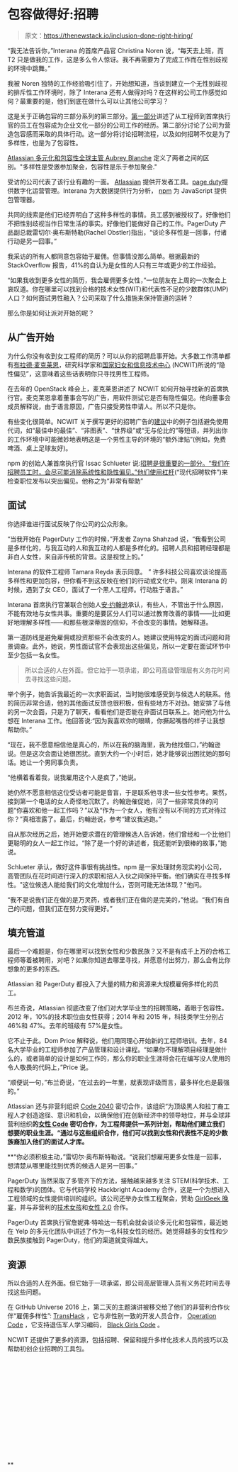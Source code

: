 # 包容做得好:招聘

> 原文：<https://thenewstack.io/inclusion-done-right-hiring/>

“我无法告诉你，”Interana 的首席产品官 Christina Noren 说，“每天去上班，而 T2 只是做我的工作，这是多么令人惊讶。我不再需要为了完成工作而在性别歧视的环境中跳舞。”

我被 Noren 独特的工作经验吸引住了，开始想知道，当谈到建立一个无性别歧视的排斥性工作环境时，除了 Interana 还有人做得对吗？在这样的公司工作感觉如何？最重要的是，他们到底在做什么可以让其他公司学习？

这是关于正确包容的三部分系列的第三部分。[第一部分](https://thenewstack.io/inclusion-done-right-world-rampant-sexism-engineers-perspective/)讲述了从工程师到首席执行官的员工在包容成为企业文化一部分的公司工作的经历。第二部分讨论了公司为营造包容感而采取的具体行动。这一部分将讨论招聘流程，以及如何招聘不仅是为了多样性，也是为了包容性。

[Atlassian 多元化和包容性全球主管 Aubrey Blanche](https://www.linkedin.com/in/adblanche/) 定义了两者之间的区别。"多样性是受邀参加聚会，包容性是乐于参加聚会."

受访的公司代表了该行业有趣的一面。 [Atlassian](https://www.atlassian.com/?_mid=2f2626db2efb6c283360e88362bd0ec7&aceid=&adposition=1t1&adgroup=12404590358&campaign=186501518&creative=179586927551&device=c&keyword=atlassian&matchtype=b&network=g&placement=&ds_kids=p17787368028&gclid=CjwKEAjwz9HHBRDbopLGh-afzB4SJABY52oFb2bnMWHi9JqGT_OdTBn8MT-PZKthNr0l2vtPaXHP-hoC4Zvw_wcB&gclsrc=aw.ds) 提供开发者工具。[page duty](https://www.pagerduty.com/)提供数字化运营管理。Interana 为大数据提供行为分析， [npm](https://www.npmjs.com) 为 JavaScript 提供包管理器。

共同的线索是他们已经弄明白了这种多样性的事情。员工感到被授权了。好像他们不把性别歧视当作日常生活的事实。好像他们能做好自己的工作。PagerDuty 产品副总裁雷切尔·奥布斯特勒(Rachel Obstler)指出，“谈论多样性是一回事，付诸行动是另一回事。”

我采访的所有人都同意包容始于雇佣。但事情没那么简单。根据最新的 StackOverflow 报告，41%的自认为是女性的人只有三年或更少的工作经验。

“如果我收到更多女性的简历，我会雇佣更多女性，”一位朋友在上周的一次聚会上哀叹道。你在哪里可以找到合格的技术女性(WIT)和代表性不足的少数群体(UMP)人口？如何面试男性融入？公司采取了什么措施来保持管道的运转？

那么你是如何让派对开始的呢？

## 从广告开始

为什么你没有收到女工程师的简历？可以从你的招聘启事开始。大多数工作清单都有[布拉德·麦克莱恩](https://www.ncwit.org/profile/brad-mclain)，研究科学家和[国家妇女和信息技术中心](https://www.ncwit.org/) (NCWIT)所说的“隐性偏见”，这意味着这些话表明你只寻找男性工程师。

在去年的 OpenStack 峰会上，麦克莱恩讲述了 NCWIT 如何开始寻找新的首席执行官。麦克莱恩拿着董事会写的广告，用软件测试它是否有隐性偏见。他向董事会成员解释说，由于语言原因，广告只接受男性申请人。所以不只是你。

有些变化很简单。NCWIT 关于撰写更好的招聘广告的[建议](https://www.ncwit.org/resources/ncwit-tips-writing-better-job-ads)中的例子包括避免使用代词，如“最佳中的最佳”、“非图表”、“世界级”或“无与伦比的”等短语，并列出你的工作环境中可能微妙地表明这是一个男性主导的环境的“额外津贴”(例如，免费啤酒、桌上足球友好)。

npm 的创始人兼首席执行官 Issac Schlueter 说:[招聘是很重要的一部分。“我们在招聘员工时，会尽可能消除系统性和隐性偏见。”他们使用](https://www.linkedin.com/in/isaacschlueter/)[杠杆](https://www.lever.co)(“现代招聘软件”)来检查职位发布以突出偏见。他称之为“非常有帮助”

## 面试

你选择谁进行面试反映了你公司的公众形象。

“当我开始在 PagerDuty 工作的时候，”开发者 Zayna Shahzad 说，“我看到公司是多样化的，与我互动的人和我互动的人都是多样化的。招聘人员和招聘经理都是非白人女性，来自非传统的背景。这是视觉上的。”

Interana 的软件工程师 Tamara Reyda 表示同意。 *"* 许多科技公司喜欢谈论提高多样性和更加包容，但你看不到这反映在他们的行动或文化中。刚来 Interana 的时候，遇到了女 CEO，面试了一个黑人工程师。行动胜于语言。”

Interana 首席执行官兼联合创始人[安·约翰逊](https://www.linkedin.com/in/annstimmlerjohnson/)承认，有些人，不管出于什么原因，不能有效地与女性共事。重要的是要区分人们可以通过教育改善的事情——比如更好地理解多样性——和那些根深蒂固的信仰，不会改变的事情。她解释道。

第一道防线是避免雇佣或投资那些不会改变的人。她建议使用特定的面试问题和背景调查。此外，她说，男性面试官不会表现出这些偏见，所以一定要在面试环节中至少包括一名女性。

> 所以合适的人在外面。但它始于一项承诺，即公司高级管理层有义务花时间去寻找这些问题。

举个例子，她告诉我最近的一次求职面试，当时她很难感受到与候选人的联系。他的简历非常合适，他的其他面试反馈也很积极，但有些地方不对劲。她安排了与他的另一次会面，只是为了聊天，看看他们是否能在非面试日联系上。她问他为什么想在 Interana 工作。他回答说:“因为我喜欢你的眼睛，你撅起嘴唇的样子让我想帮助你。”

“现在，我不愿意相信他是真心的，所以在我的脑海里，我为他找借口，”约翰逊说。但是这次会面让她很困扰。直到大约一个小时后，她才能够说出困扰她的那句话。她让一个男同事负责。

“他横着看着我，说我雇用这个人是疯了，”她说。

她仍然不愿意相信这位受访者可能是音盲，于是联系他寻求一些女性参考。果然，接到第一个电话的女人奇怪地沉默了。约翰逊催促她，问了一些非常具体的问题“你喜欢和他一起工作吗？”以及“作为一个女人，他有没有以不同的方式对待过你？”真相泄露了。最后，约翰逊说，参考“建议我逃跑。”

自从那次经历之后，她开始要求潜在的管理候选人告诉她，他们曾经和一个比他们更聪明的女人一起工作过。“除了是一个好的讲述者，我还能听到很棒的故事，”她说。

Schlueter 承认，做好这件事很有挑战性。npm 是一家处理财务现实的小公司，高管团队在花时间进行深入的求职和招人入伙之间保持平衡。他们确实在寻找多样性。"这位候选人能给我们的文化增加什么，否则可能无法体现？"他问。

“我不是说我们正在做的是万灵药，或者我们正在做的是完美的，”他说。“我们有自己的问题，但我们正在努力变得更好。”

## 填充管道

最后一个难题是，你在哪里可以找到女性和少数民族？又不是有成千上万的合格工程师等着被聘用，对吧？如果你知道去哪里寻找，并愿意付出努力，那么会有比你想象的更多的东西。

Atlassian 和 PagerDuty 都投入了大量的精力和资源来大规模雇佣多样化的员工。

布兰奇说，Atlassian 彻底改变了他们对大学毕业生的招聘策略，着眼于包容性。2012 年，10%的技术职位由女性获得；2014 年和 2015 年，科技类学生分别占 46%和 47%。去年的班级有 57%是女性。

它不止于此。Dom Price 解释说，他们用同理心开始新的工程师培训。去年，84 名大学毕业的工程师参加了产品管理和设计课程。“如果你不理解项目经理是做什么的，或者简单的设计是如何工作的，那么你的职业生涯将会花在编写没人使用的令人敬畏的代码上，”Price 说。

“顺便说一句，”布兰奇说，“在过去的一年里，就表现评级而言，最多样化也是最强的。”

Atlassian 还与非营利组织 [Code 2040](http://www.code2040.org) 密切合作，该组织“为顶级黑人和拉丁裔工程人才创造途径、意识和机会，以确保他们在创新经济中的领导地位，并与全球非营利组织**的[女性 Code](https://www.womenwhocode.com) 密切合作，为工程师提供一系列计划，帮助他们建立我们想要的职业生涯。“通过与这些组织合作，他们可以找到女性和代表性不足的少数族裔加入他们的面试人才库。**

 **“你必须积极主动，”雷切尔·奥布斯特勒说。“说我们想雇用更多女性是一回事，想清楚从哪里能找到优秀的候选人是另一回事。”

PagerDuty 当然采取了多管齐下的方法，接触越来越多关注 STEM(科学技术、工程和数学)的团体。它与代码学校 Hackbright Academy 合作，这是一个为想进入工程领域的女性提供培训的组织。该公司还举办女性工程聚会，赞助 [GirlGeek 晚宴](http://www.bayareagirlgeekdinners.com)，并与非营利的[技术女孩](https://girlsintech.org)和[女性 2.0](https://women2.com) 合作。

PagerDuty 首席执行官詹妮弗·特哈达一有机会就会谈论多元化和包容性，最近她在 Yelp 的多元化团队中讲述了作为一名科技女性的经历。她觉得越多的女性和少数民族接触到 PagerDuty，他们的渠道就变得越大。

## 资源

所以合适的人在外面。但它始于一项承诺，即公司高层管理人员有义务花时间去寻找这些问题。

在 GitHub Universe 2016 上，第二天的主题演讲被移交给了他们的非营利合作伙伴“雇佣多样性”: [TransHack](http://www.transhack.org) ，它与非性别一致的开发人员合作， [Operation Code](https://operationcode.org) ，它支持退伍军人学习编码， [Black Girls Code](http://www.blackgirlscode.com) 。

NCWIT 还提供了更多的资源，包括招聘、保留和提升多样化技术人员的技巧以及帮助初创企业招聘的工具包。

<svg xmlns:xlink="http://www.w3.org/1999/xlink" viewBox="0 0 68 31" version="1.1"><title>Group</title> <desc>Created with Sketch.</desc></svg>**